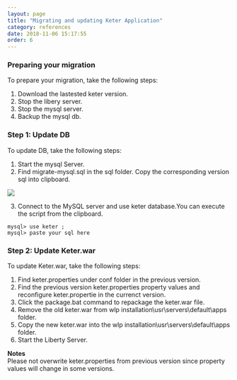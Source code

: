 ```yaml
---
layout: page
title: "Migrating and updating Keter Application"
category: references
date: 2018-11-06 15:17:55
order: 6
---
```


### Preparing your migration

To prepare your migration, take the following steps:  

1. Download the lastested keter version.
2. Stop the libery server.  
3. Stop the mysql server.  
4. Backup the mysql db.    

### Step 1: Update DB

To update DB, take the following steps: 

1. Start the mysql Server.  
2. Find migrate-mysql.sql in the sql folder. Copy the corresponding version sql into clipboard.   

![][mysqlmigration]   

3. Connect to the MySQL server and use keter database.You can execute the script from the  clipboard. 

``` 
mysql> use keter ;   
mysql> paste your sql here   
```    

### Step 2: Update Keter.war   

To update Keter.war, take the following steps: 

1. Find  keter.properties under conf folder in the previous version.
2. Find the previous version keter.properties property values and reconfigure  keter.propertie in the currenct version.
3. Click the package.bat command to repackage the keter.war file.
4. Remove the old keter.war from wlp installation\usr\servers\default\apps folder.     
5. Copy the new keter.war into the wlp installation\usr\servers\default\apps folder.    
6. Start the Liberty Server.  

 **Notes**     
 Please not overwrite keter.properties from previous version since property values will change in some versions.   

[yamlmigration]: ../images/install/productionyaml.png
[mysqlmigration]: ../images/install/mysqlmigration.png
